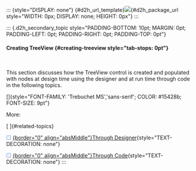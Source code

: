 ::: {style="DISPLAY: none"}
[](ms-xhelp:///?Id=d2h_url_template){#d2h_url_template}![](!package_url!){#d2h_package_url style="WIDTH: 0px; DISPLAY: none; HEIGHT: 0px"}
:::

::: {.d2h_secondary_topic style="PADDING-BOTTOM: 10pt; MARGIN: 0pt; PADDING-LEFT: 0pt; PADDING-RIGHT: 0pt; PADDING-TOP: 0pt"}
#### Creating TreeView {#creating-treeview style="tab-stops: 0pt"}

 

This section discusses how the TreeView control is created and populated with nodes at design time using the designer and at run time through code in the following topics.

[]{style="FONT-FAMILY: 'Trebuchet MS','sans-serif'; COLOR: #15428b; FONT-SIZE: 9pt"} 

More:

[ ]{#related-topics}

[![](button.gif){border="0" align="absMiddle"}Through Designer](ms-xhelp:///?Id=75138b0d-215b-43bc-a98e-d876fa1eb8b5){style="TEXT-DECORATION: none"}

[![](button.gif){border="0" align="absMiddle"}Through Code](ms-xhelp:///?Id=dc36828b-e370-4ad6-8bc6-fd550c47fa12){style="TEXT-DECORATION: none"}
:::
